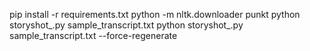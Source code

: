 pip install -r requirements.txt
python -m nltk.downloader punkt
python storyshot_.py sample_transcript.txt
python storyshot_.py sample_transcript.txt --force-regenerate
